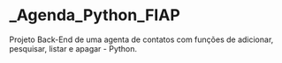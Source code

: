 # _Agenda_Python_FIAP
Projeto Back-End de uma agenta de contatos com funções de adicionar, pesquisar, listar e apagar - Python.
